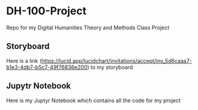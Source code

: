 # DH-100-Project
Repo for my Digital Humanities Theory and Methods Class Project

## Storyboard
Here is a link (https://lucid.app/lucidchart/invitations/accept/inv_5d6caaa7-b1e3-4db7-b5c7-49f76836e200) to my storyboard

## Jupytr Notebook
Here is my Juptyr Notebook which contains all the code for my project

